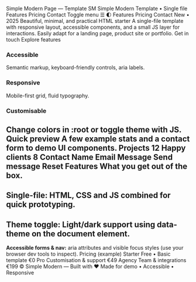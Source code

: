 Simple Modern Page — Template
SM
Simple Modern
Template • Single file
Features
Pricing
Contact
Toggle menu
☰
🌓
Features
Pricing
Contact
New • 2025
Beautiful, minimal, and practical HTML starter
A single-file template with responsive layout, accessible
components, and a small JS layer for interactions. Easily adapt
for a landing page, product site or portfolio.
Get in touch
Explore features
### Accessible
Semantic markup, keyboard-friendly controls, aria labels.
### Responsive
Mobile-first grid, fluid typography.
### Customisable
Change colors in :root or toggle theme with JS.
Quick preview
A few example stats and a contact form to demo UI components.
Projects
12
Happy clients
8
Contact
Name
Email
Message
Send message
Reset
Features
What you get out of the box.
- 
**Single-file:** HTML, CSS and JS combined for
quick prototyping.
- 
**Theme toggle:** Light/dark support using
data-theme on the document element.
- 
**Accessible forms & nav:** aria attributes and
visible focus styles (use your browser dev tools to inspect).
Pricing (example)
Starter
Free • Basic template
€0
Pro
Customisation & support
€49
Agency
Team & integrations
€199
©  Simple Modern — Built with ❤️
Made for demo • Accessible • Responsive
